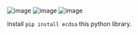 ![image](https://github.com/user-attachments/assets/502077ad-f088-4e29-a474-b6475d41fb36)
![image](https://github.com/user-attachments/assets/a6c8cee4-5788-44ce-89a3-4528ef6d5a01)
![image](https://github.com/user-attachments/assets/0dced9ed-a97e-40d9-984c-3e468f50ff6e)


Install ```pip install ecdsa``` this python library.


